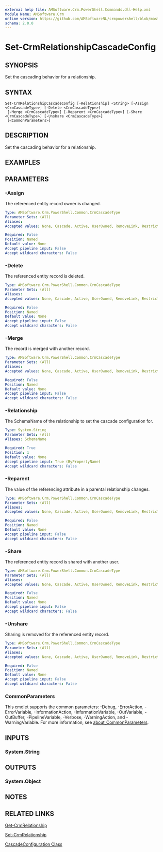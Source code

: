 ```yaml
---
external help file: AMSoftware.Crm.PowerShell.Commands.dll-Help.xml
Module Name: AMSoftware.Crm
online version: https://github.com/AMSoftwareNL/crmpowershell/blob/master/docs/Set-CrmRelationshipCascadeConfig.md
schema: 2.0.0
---
```


# Set-CrmRelationshipCascadeConfig

## SYNOPSIS
Set the cascading behavior for a relationship.

## SYNTAX

```
Set-CrmRelationshipCascadeConfig [-Relationship] <String> [-Assign <CrmCascadeType>] [-Delete <CrmCascadeType>]
 [-Merge <CrmCascadeType>] [-Reparent <CrmCascadeType>] [-Share <CrmCascadeType>] [-Unshare <CrmCascadeType>]
 [<CommonParameters>]
```

## DESCRIPTION
Set the cascading behavior for a relationship.

## EXAMPLES

## PARAMETERS

### -Assign
The referenced entity record owner is changed.

```yaml
Type: AMSoftware.Crm.PowerShell.Common.CrmCascadeType
Parameter Sets: (All)
Aliases:
Accepted values: None, Cascade, Active, UserOwned, RemoveLink, Restrict

Required: False
Position: Named
Default value: None
Accept pipeline input: False
Accept wildcard characters: False
```

### -Delete
The referenced entity record is deleted.

```yaml
Type: AMSoftware.Crm.PowerShell.Common.CrmCascadeType
Parameter Sets: (All)
Aliases:
Accepted values: None, Cascade, Active, UserOwned, RemoveLink, Restrict

Required: False
Position: Named
Default value: None
Accept pipeline input: False
Accept wildcard characters: False
```

### -Merge
The record is merged with another record.

```yaml
Type: AMSoftware.Crm.PowerShell.Common.CrmCascadeType
Parameter Sets: (All)
Aliases:
Accepted values: None, Cascade, Active, UserOwned, RemoveLink, Restrict

Required: False
Position: Named
Default value: None
Accept pipeline input: False
Accept wildcard characters: False
```

### -Relationship
The SchemaName of the relationship to set the cascade configuration for.

```yaml
Type: System.String
Parameter Sets: (All)
Aliases: SchemaName

Required: True
Position: 1
Default value: None
Accept pipeline input: True (ByPropertyName)
Accept wildcard characters: False
```

### -Reparent
The value of the referencing attribute in a parental relationship changes.

```yaml
Type: AMSoftware.Crm.PowerShell.Common.CrmCascadeType
Parameter Sets: (All)
Aliases:
Accepted values: None, Cascade, Active, UserOwned, RemoveLink, Restrict

Required: False
Position: Named
Default value: None
Accept pipeline input: False
Accept wildcard characters: False
```

### -Share
The referenced entity record is shared with another user.

```yaml
Type: AMSoftware.Crm.PowerShell.Common.CrmCascadeType
Parameter Sets: (All)
Aliases:
Accepted values: None, Cascade, Active, UserOwned, RemoveLink, Restrict

Required: False
Position: Named
Default value: None
Accept pipeline input: False
Accept wildcard characters: False
```

### -Unshare
Sharing is removed for the referenced entity record.

```yaml
Type: AMSoftware.Crm.PowerShell.Common.CrmCascadeType
Parameter Sets: (All)
Aliases:
Accepted values: None, Cascade, Active, UserOwned, RemoveLink, Restrict

Required: False
Position: Named
Default value: None
Accept pipeline input: False
Accept wildcard characters: False
```

### CommonParameters
This cmdlet supports the common parameters: -Debug, -ErrorAction, -ErrorVariable, -InformationAction, -InformationVariable, -OutVariable, -OutBuffer, -PipelineVariable, -Verbose, -WarningAction, and -WarningVariable. For more information, see [about_CommonParameters](http://go.microsoft.com/fwlink/?LinkID=113216).

## INPUTS

### System.String

## OUTPUTS

### System.Object
## NOTES

## RELATED LINKS

[Get-CrmRelationship](Get-CrmRelationship.md)

[Set-CrmRelationship](Set-CrmRelationship.md)

[CascadeConfiguration Class](https://docs.microsoft.com/en-us/dotnet/api/microsoft.xrm.sdk.metadata.cascadeconfiguration)
